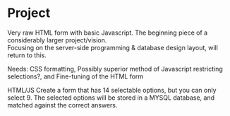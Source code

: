 # Project

Very raw HTML form with basic Javascript.   The beginning piece of a considerably larger project/vision.  
Focusing on the server-side programming & database design layout, will return to this.

Needs:
CSS formatting,
Possibly superior method of Javascript restricting selections?, and
Fine-tuning of the HTML form


HTML/JS
Create a form that has 14 selectable options, but you can only select 9.
The selected options will be stored in a MYSQL database, and matched against the correct answers.
